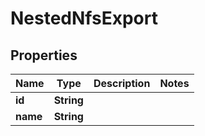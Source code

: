 

# NestedNfsExport


## Properties

Name | Type | Description | Notes
------------ | ------------- | ------------- | -------------
**id** | **String** |  | 
**name** | **String** |  | 



